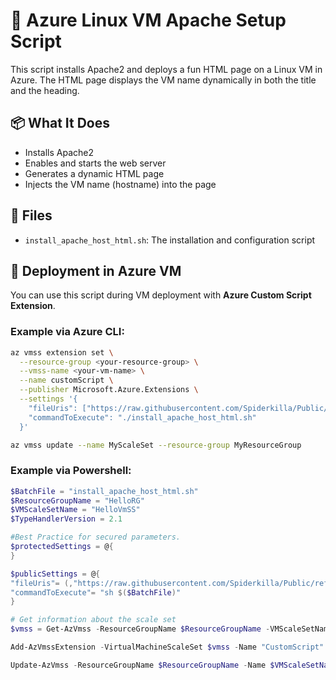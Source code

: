 
# 🐧 Azure Linux VM Apache Setup Script

This script installs Apache2 and deploys a fun HTML page on a Linux VM in Azure. The HTML page displays the VM name dynamically in both the title and the heading.

## 📦 What It Does

- Installs Apache2
- Enables and starts the web server
- Generates a dynamic HTML page
- Injects the VM name (hostname) into the page

## 📂 Files

- `install_apache_host_html.sh`: The installation and configuration script

## 🚀 Deployment in Azure VM

You can use this script during VM deployment with **Azure Custom Script Extension**.

### Example via Azure CLI:

```bash
az vmss extension set \
  --resource-group <your-resource-group> \
  --vmss-name <your-vm-name> \
  --name customScript \
  --publisher Microsoft.Azure.Extensions \
  --settings '{
    "fileUris": ["https://raw.githubusercontent.com/Spiderkilla/Public/refs/heads/main/VMSS/install_apache_host_html.sh"],
    "commandToExecute": "./install_apache_host_html.sh"
  }'

az vmss update --name MyScaleSet --resource-group MyResourceGroup

```
### Example via Powershell:
```powershell
$BatchFile = "install_apache_host_html.sh"
$ResourceGroupName = "HelloRG"
$VMScaleSetName = "HelloVmSS"
$TypeHandlerVersion = 2.1

#Best Practice for secured parameters.
$protectedSettings = @{
}

$publicSettings = @{ 
"fileUris"= (,"https://raw.githubusercontent.com/Spiderkilla/Public/refs/heads/main/VMSS/$($BatchFile)");
"commandToExecute"= "sh $($BatchFile)"
}

# Get information about the scale set
$vmss = Get-AzVmss -ResourceGroupName $ResourceGroupName -VMScaleSetName $VMScaleSetName

Add-AzVmssExtension -VirtualMachineScaleSet $vmss -Name "CustomScript" -Publisher "Microsoft.Azure.Extensions" -Type "CustomScript" -TypeHandlerVersion $TypeHandlerVersion -AutoUpgradeMinorVersion $true -Setting $publicSettings -ProtectedSetting $protectedSettings

Update-AzVmss -ResourceGroupName $ResourceGroupName -Name $VMScaleSetName -VirtualMachineScaleSet $vmss
